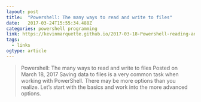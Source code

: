 ```yaml
---
layout: post 
title:  "Powershell: The many ways to read and write to files" 
date:   2017-03-24T15:55:34.488Z 
categories: powershell programming
link: https://kevinmarquette.github.io/2017-03-18-Powershell-reading-and-saving-data-to-files/ 
tags:
  - links
ogtype: article 
---
```


> Powershell: The many ways to read and write to files
Posted on March 18, 2017
Saving data to files is a very common task when working with PowerShell. There may be more options than you realize. Let’s start with the basics and work into the more advanced options.